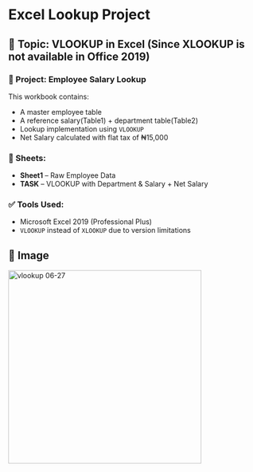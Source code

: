 # Excel Lookup Project

## 🧰 Topic: VLOOKUP in Excel (Since XLOOKUP is not available in Office 2019)

### 🧪 Project: Employee Salary Lookup

This workbook contains:
- A master employee table
- A reference salary(Table1) + department table(Table2)
- Lookup implementation using `VLOOKUP`
- Net Salary calculated with flat tax of ₦15,000

### 📂 Sheets:
- **Sheet1** – Raw Employee Data
- **TASK** – VLOOKUP with Department & Salary + Net Salary

### ✅ Tools Used:
- Microsoft Excel 2019 (Professional Plus)
- `VLOOKUP` instead of `XLOOKUP` due to version limitations
  
## 🧰 Image
<img width="388" alt="vlookup 06-27 " src="https://github.com/user-attachments/assets/0e025224-c243-493b-a636-baa525083fa7" />
